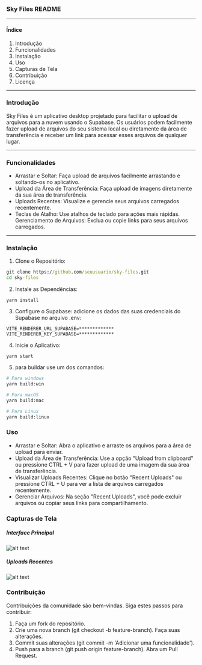 ### Sky Files README

---

#### Índice

1. Introdução
2. Funcionalidades
3. Instalação
4. Uso
5. Capturas de Tela
6. Contribuição
7. Licença

---

### Introdução

Sky Files é um aplicativo desktop projetado para facilitar o upload de arquivos para a nuvem usando o Supabase. Os usuários podem facilmente fazer upload de arquivos do seu sistema local ou diretamente da área de transferência e receber um link para acessar esses arquivos de qualquer lugar.

---

### Funcionalidades

- Arrastar e Soltar: Faça upload de arquivos facilmente arrastando e soltando-os no aplicativo.
- Upload da Área de Transferência: Faça upload de imagens diretamente da sua área de transferência.
- Uploads Recentes: Visualize e gerencie seus arquivos carregados recentemente.
- Teclas de Atalho: Use atalhos de teclado para ações mais rápidas.
  Gerenciamento de Arquivos: Exclua ou copie links para seus arquivos carregados.

---

### Instalação

1. Clone o Repositório:

```cmd
git clone https://github.com/seuusuario/sky-files.git
cd sky-files
```

2. Instale as Dependências:

```
yarn install
```

3. Configure o Supabase:
   adicione os dados das suas credenciais do Supabase no arquivo .env:

```
VITE_RENDERER_URL_SUPABASE=*************
VITE_RENDERER_KEY_SUPABASE=*************

```

4. Inicie o Aplicativo:

```
yarn start
```

5. para buildar use um dos comandos:

```bash
# Para windows
yarn build:win

# Para macOS
yarn build:mac

# Para Linux
yarn build:linux
```

### Uso

- Arrastar e Soltar: Abra o aplicativo e arraste os arquivos para a área de upload para enviar.
- Upload da Área de Transferência: Use a opção "Upload from clipboard" ou pressione CTRL + V para fazer upload de uma imagem da sua área de transferência.
- Visualizar Uploads Recentes: Clique no botão "Recent Uploads" ou pressione CTRL + U para ver a lista de arquivos carregados recentemente.
- Gerenciar Arquivos: Na seção "Recent Uploads", você pode excluir arquivos ou copiar seus links para compartilhamento.

### Capturas de Tela

##### Interface Principal

![alt text](image.png)

##### Uploads Recentes

![alt text](image2.png)

### Contribuição

Contribuições da comunidade são bem-vindas. Siga estes passos para contribuir:

1. Faça um fork do repositório.
2. Crie uma nova branch (git checkout -b feature-branch).
   Faça suas alterações.
3. Commit suas alterações (git commit -m 'Adicionar uma funcionalidade').
4. Push para a branch (git push origin feature-branch).
   Abra um Pull Request.
